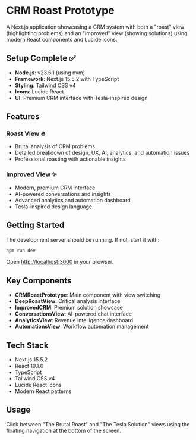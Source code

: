 # CRM Roast Prototype

A Next.js application showcasing a CRM system with both a "roast" view (highlighting problems) and an "improved" view (showing solutions) using modern React components and Lucide icons.

## Setup Complete ✅

- **Node.js**: v23.6.1 (using nvm)
- **Framework**: Next.js 15.5.2 with TypeScript
- **Styling**: Tailwind CSS v4
- **Icons**: Lucide React
- **UI**: Premium CRM interface with Tesla-inspired design

## Features

### Roast View 🔥

- Brutal analysis of CRM problems
- Detailed breakdown of design, UX, AI, analytics, and automation issues
- Professional roasting with actionable insights

### Improved View ✨

- Modern, premium CRM interface
- AI-powered conversations and insights
- Advanced analytics and automation dashboard
- Tesla-inspired design language

## Getting Started

The development server should be running. If not, start it with:

```bash
npm run dev
```

Open [http://localhost:3000](http://localhost:3000) in your browser.

## Key Components

- **CRMRoastPrototype**: Main component with view switching
- **DeepRoastView**: Critical analysis interface
- **ImprovedCRM**: Premium solution showcase
- **ConversationsView**: AI-powered chat interface
- **AnalyticsView**: Revenue intelligence dashboard
- **AutomationsView**: Workflow automation management

## Tech Stack

- Next.js 15.5.2
- React 19.1.0
- TypeScript
- Tailwind CSS v4
- Lucide React icons
- Modern React patterns

## Usage

Click between "The Brutal Roast" and "The Tesla Solution" views using the floating navigation at the bottom of the screen.
